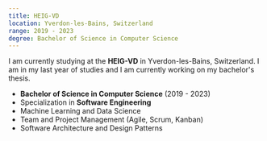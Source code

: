 ```yaml
---
title: HEIG-VD
location: Yverdon-les-Bains, Switzerland
range: 2019 - 2023
degree: Bachelor of Science in Computer Science
---
```

I am currently studying at the **HEIG-VD** in Yverdon-les-Bains, Switzerland. I am in my last year of studies and I am currently working on my bachelor's thesis.

- **Bachelor of Science in Computer Science** (2019 - 2023)
- Specialization in **Software Engineering**
- Machine Learning and Data Science
- Team and Project Management (Agile, Scrum, Kanban)
- Software Architecture and Design Patterns
